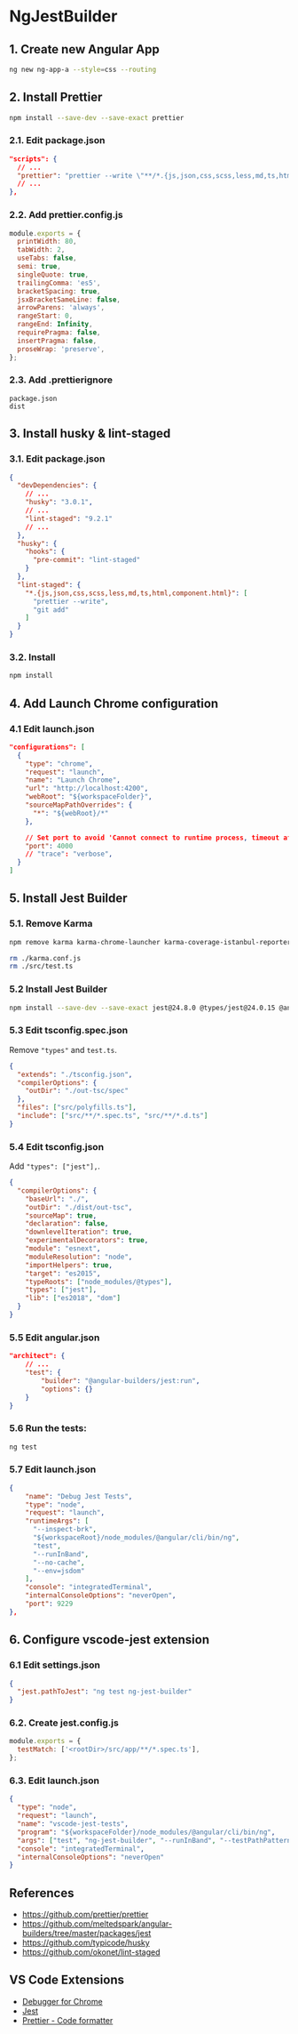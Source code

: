 # NgJestBuilder

## 1. Create new Angular App

```sh
ng new ng-app-a --style=css --routing
```

## 2. Install Prettier

```sh
npm install --save-dev --save-exact prettier
```

### 2.1. Edit package.json

```json
"scripts": {
  // ...
  "prettier": "prettier --write \"**/*.{js,json,css,scss,less,md,ts,html,component.html}\"",
  // ...
},
```

### 2.2. Add prettier.config.js

```js
module.exports = {
  printWidth: 80,
  tabWidth: 2,
  useTabs: false,
  semi: true,
  singleQuote: true,
  trailingComma: 'es5',
  bracketSpacing: true,
  jsxBracketSameLine: false,
  arrowParens: 'always',
  rangeStart: 0,
  rangeEnd: Infinity,
  requirePragma: false,
  insertPragma: false,
  proseWrap: 'preserve',
};
```

### 2.3. Add .prettierignore

```
package.json
dist
```

## 3. Install husky & lint-staged

### 3.1. Edit package.json

```json
{
  "devDependencies": {
    // ...
    "husky": "3.0.1",
    // ...
    "lint-staged": "9.2.1"
    // ...
  },
  "husky": {
    "hooks": {
      "pre-commit": "lint-staged"
    }
  },
  "lint-staged": {
    "*.{js,json,css,scss,less,md,ts,html,component.html}": [
      "prettier --write",
      "git add"
    ]
  }
}
```

### 3.2. Install

```sh
npm install
```

## 4. Add Launch Chrome configuration

### 4.1 Edit launch.json

```json
"configurations": [
  {
    "type": "chrome",
    "request": "launch",
    "name": "Launch Chrome",
    "url": "http://localhost:4200",
    "webRoot": "${workspaceFolder}",
    "sourceMapPathOverrides": {
      "*": "${webRoot}/*"
    },

    // Set port to avoid 'Cannot connect to runtime process, timeout after 10000 ms' error
    "port": 4000
    // "trace": "verbose",
  }
]
```

## 5. Install Jest Builder

### 5.1. Remove Karma

```sh
npm remove karma karma-chrome-launcher karma-coverage-istanbul-reporter karma-jasmine karma-jasmine-html-reporter

rm ./karma.conf.js
rm ./src/test.ts
```

### 5.2 Install Jest Builder

```sh
npm install --save-dev --save-exact jest@24.8.0 @types/jest@24.0.15 @angular-builders/jest@8.0.4
```

### 5.3 Edit tsconfig.spec.json

Remove `"types"` and `test.ts`.

```json
{
  "extends": "./tsconfig.json",
  "compilerOptions": {
    "outDir": "./out-tsc/spec"
  },
  "files": ["src/polyfills.ts"],
  "include": ["src/**/*.spec.ts", "src/**/*.d.ts"]
}
```

### 5.4 Edit tsconfig.json

Add `"types": ["jest"],`.

```json
{
  "compilerOptions": {
    "baseUrl": "./",
    "outDir": "./dist/out-tsc",
    "sourceMap": true,
    "declaration": false,
    "downlevelIteration": true,
    "experimentalDecorators": true,
    "module": "esnext",
    "moduleResolution": "node",
    "importHelpers": true,
    "target": "es2015",
    "typeRoots": ["node_modules/@types"],
    "types": ["jest"],
    "lib": ["es2018", "dom"]
  }
}
```

### 5.5 Edit angular.json

```json
"architect": {
    // ...
    "test": {
        "builder": "@angular-builders/jest:run",
        "options": {}
    }
}
```

### 5.6 Run the tests:

```sh
ng test
```

### 5.7 Edit launch.json

```json
{
    "name": "Debug Jest Tests",
    "type": "node",
    "request": "launch",
    "runtimeArgs": [
      "--inspect-brk",
      "${workspaceRoot}/node_modules/@angular/cli/bin/ng",
      "test",
      "--runInBand",
      "--no-cache",
      "--env=jsdom"
    ],
    "console": "integratedTerminal",
    "internalConsoleOptions": "neverOpen",
    "port": 9229
},
```

## 6. Configure vscode-jest extension

### 6.1 Edit settings.json

```json
{
  "jest.pathToJest": "ng test ng-jest-builder"
}
```

### 6.2. Create jest.config.js

```js
module.exports = {
  testMatch: ['<rootDir>/src/app/**/*.spec.ts'],
};
```

### 6.3. Edit launch.json

```json
{
  "type": "node",
  "request": "launch",
  "name": "vscode-jest-tests",
  "program": "${workspaceFolder}/node_modules/@angular/cli/bin/ng",
  "args": ["test", "ng-jest-builder", "--runInBand", "--testPathPattern"],
  "console": "integratedTerminal",
  "internalConsoleOptions": "neverOpen"
}
```

## References

- https://github.com/prettier/prettier
- https://github.com/meltedspark/angular-builders/tree/master/packages/jest
- https://github.com/typicode/husky
- https://github.com/okonet/lint-staged

## VS Code Extensions

- [Debugger for Chrome](https://marketplace.visualstudio.com/items?itemName=msjsdiag.debugger-for-chrome)
- [Jest](https://marketplace.visualstudio.com/items?itemName=Orta.vscode-jest)
- [Prettier - Code formatter](https://marketplace.visualstudio.com/items?itemName=esbenp.prettier-vscode)
